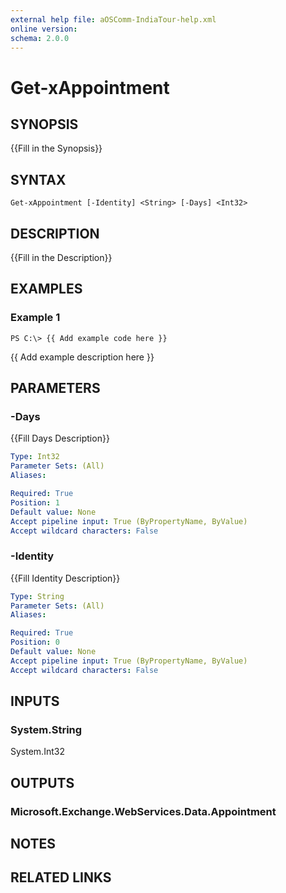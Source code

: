 ```yaml
---
external help file: aOSComm-IndiaTour-help.xml
online version: 
schema: 2.0.0
---
```


# Get-xAppointment

## SYNOPSIS
{{Fill in the Synopsis}}

## SYNTAX

```
Get-xAppointment [-Identity] <String> [-Days] <Int32>
```

## DESCRIPTION
{{Fill in the Description}}

## EXAMPLES

### Example 1
```
PS C:\> {{ Add example code here }}
```

{{ Add example description here }}

## PARAMETERS

### -Days
{{Fill Days Description}}

```yaml
Type: Int32
Parameter Sets: (All)
Aliases: 

Required: True
Position: 1
Default value: None
Accept pipeline input: True (ByPropertyName, ByValue)
Accept wildcard characters: False
```

### -Identity
{{Fill Identity Description}}

```yaml
Type: String
Parameter Sets: (All)
Aliases: 

Required: True
Position: 0
Default value: None
Accept pipeline input: True (ByPropertyName, ByValue)
Accept wildcard characters: False
```

## INPUTS

### System.String
System.Int32


## OUTPUTS

### Microsoft.Exchange.WebServices.Data.Appointment


## NOTES

## RELATED LINKS

